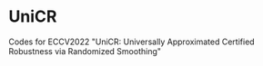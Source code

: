 # UniCR
Codes for ECCV2022 "UniCR: Universally Approximated Certified Robustness via Randomized Smoothing"
